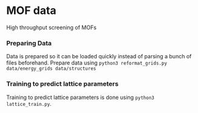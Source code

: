 # MOF data
High throughput screening of MOFs

### Preparing Data

Data is prepared so it can be loaded quickly instead of parsing a bunch of files beforehand.
Prepare data using `python3 reformat_grids.py data/energy_grids data/structures`

### Training to predict lattice parameters

Training to predict lattice parameters is done using `python3 lattice_train.py`.